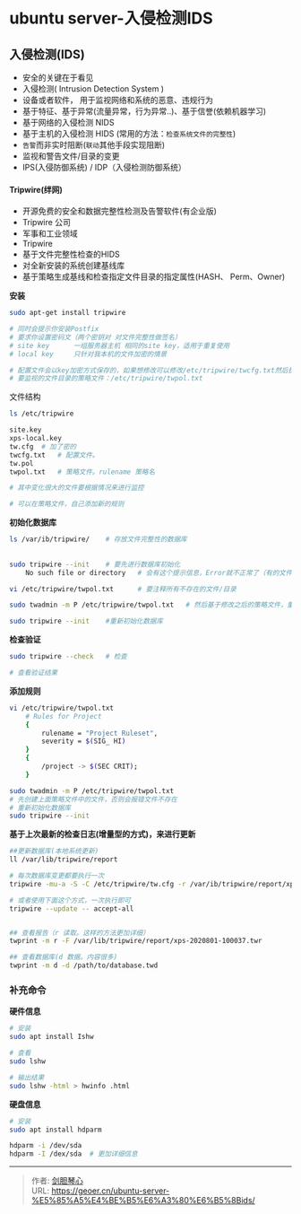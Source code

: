 # ubuntu server-入侵检测IDS


## 入侵检测(IDS)

- 安全的关键在于看见
- 入侵检测( Intrusion Detection System )
- 设备或者软件， 用于监视网络和系统的恶意、违规行为
- 基于特征、基于异常(流量异常，行为异常..)、基于信誉(依赖机器学习)
- 基于网络的入侵检测 NIDS
- 基于主机的入侵检测 HIDS (常用的方法：`检查系统文件的完整性`)
- `告警`而非实时阻断(`联动`其他手段实现阻断)
- 监视和警告文件/目录的变更
- IPS(入侵防御系统) / IDP（入侵检测防御系统）



#### Tripwire(绊网)

- 开源免费的安全和数据完整性检测及告警软件(有企业版)
- Tripwire 公司
- 军事和工业领域
- Tripwire
- 基于文件完整性检查的HIDS
- 对全新安装的系统创建基线库
- 基于策略生成基线和检查指定文件目录的指定属性(HASH、 Perm、Owner)



**安装**

```bash
sudo apt-get install tripwire

# 同时会提示你安装Postfix
# 要求你设置密码文（两个密钥对 对文件完整性做签名）
# site key		一组服务器主机 相同的site key，适用于重复使用
# local key		只针对我本机的文件加密的情景

# 配置文件会以key加密方式保存的，如果想修改可以修改/etc/tripwire/twcfg.txt然后执行命令来实现
# 要监视的文件目录的策略文件：/etc/tripwire/twpol.txt
```



文件结构

```bash
ls /etc/tripwire

site.key
xps-local.key
tw.cfg	# 加了密的
twcfg.txt	# 配置文件。
tw.pol
twpol.txt	# 策略文件。rulename 策略名

# 其中变化很大的文件要根据情况来进行监控

# 可以在策略文件，自己添加新的规则
```



**初始化数据库**

```bash
ls /var/ib/tripwire/	# 存放文件完整性的数据库
	
	
sudo tripwire --init	# 要先进行数据库初始化
  	No such file or directory	# 会有这个提示信息，Error就不正常了（有的文件不存在）

vi /etc/tripwire/twpol.txt  	# 要注释所有不存在的文件/目录

sudo twadmin -m P /etc/tripwire/twpol.txt   # 然后基于修改之后的策略文件，重新生成pol文件

sudo tripwire --init	#重新初始化数据库
```



**检查验证**

```bash
sudo tripwire --check	# 检查

# 查看验证结果

```



**添加规则**

```bash
vi /etc/tripwire/twpol.txt 
    # Rules for Project
    {
        rulename = "Project Ruleset",
        severity = $(SIG_ HI)
    }
    {
        /project -> $(SEC CRIT);
    }
```

```bash
sudo twadmin -m P /etc/tripwire/twpol.txt
# 先创建上面策略文件中的文件，否则会报错文件不存在
# 重新初始化数据库
sudo tripwire --init
```



**基于上次最新的检查日志(增量型的方式)，来进行更新**

```bash
##更新数据库(本地系统更新)
ll /var/lib/tripwire/report

# 每次数据库变更都要执行一次
tripwire -mu-a -S -C /etc/tripwire/tw.cfg -r /var/ib/tripwire/report/xps.twr

# 或者使用下面这个方式，一次执行即可
tripwire --update -- accept-all


## 查看报告（r 读取。这样的方法更加详细）
twprint -m r -F /var/lib/tripwire/report/xps-2020801-100037.twr

## 查看数据库(d 数据。内容很多)
twprint -m d -d /path/to/database.twd


```





### 补充命令

**硬件信息**

```bash
# 安装
sudo apt install Ishw

# 查看
sudo lshw 

# 输出结果
sudo lshw -html > hwinfo .html
```



**硬盘信息**

```bash
# 安装
sudo apt install hdparm

hdparm -i /dev/sda
hdparm -I /dex/sda	# 更加详细信息
```









---

> 作者: [剑胆琴心](http://geoer.cn)  
> URL: https://geoer.cn/ubuntu-server-%E5%85%A5%E4%BE%B5%E6%A3%80%E6%B5%8Bids/  

